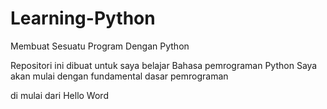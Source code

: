 # Learning-Python
Membuat Sesuatu Program Dengan Python

Repositori ini dibuat untuk saya belajar Bahasa pemrograman Python
Saya akan mulai dengan fundamental dasar pemrograman

di mulai dari Hello Word


